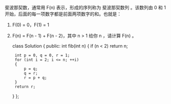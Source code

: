 斐波那契数，通常用 F(n) 表示，形成的序列称为 斐波那契数列 。该数列由 0 和 1 开始，后面的每一项数字都是前面两项数字的和。也就是：
1. F(0) = 0，F(1) = 1
2. F(n) = F(n - 1) + F(n - 2)，其中 n > 1
给你 n ，请计算 F(n) 。

    class Solution {
    public:
    int fib(int n) {
        if (n < 2) 
            return n;
     
        int p = 0, q = 0, r = 1;
        for (int i = 2; i <= n; ++i) 
        {
            p = q; 
            q = r; 
            r = p + q;
        }
        return r;
    }
    };
